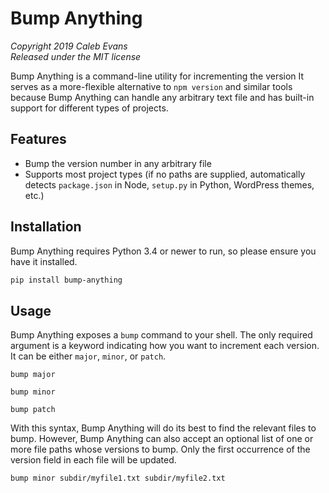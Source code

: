 # Bump Anything

*Copyright 2019 Caleb Evans*  
*Released under the MIT license*

Bump Anything is a command-line utility for incrementing the version  It serves
as a more-flexible alternative to `npm version` and similar tools because
Bump Anything can handle any arbitrary text file and has built-in support for
different types of projects.

## Features

- Bump the version number in any arbitrary file
- Supports most project types (if no paths are supplied, automatically detects `package.json` in Node, `setup.py` in Python, WordPress themes, etc.)

## Installation

Bump Anything requires Python 3.4 or newer to run, so please ensure you have it
installed.

```sh
pip install bump-anything
```

## Usage

Bump Anything exposes a `bump` command to your shell. The only required argument
is a keyword indicating how you want to increment each version. It can be either
`major`, `minor`, or `patch`.


```
bump major
```

```
bump minor
```

```
bump patch
```

With this syntax, Bump Anything will do its best to find the relevant files to
bump. However, Bump Anything can also accept an optional list of one or more
file paths whose versions to bump. Only the first occurrence of the version
field in each file will be updated.

```
bump minor subdir/myfile1.txt subdir/myfile2.txt
```
